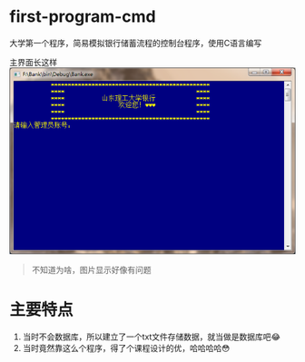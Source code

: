 # first-program-cmd
大学第一个程序，简易模拟银行储蓄流程的控制台程序，使用C语言编写

主界面长这样
![主界面](https://github.com/zhaozuo/first-program-cmd/blob/master/test-img/TIM%E6%88%AA%E5%9B%BE20170711161617.png)
> 不知道为啥，图片显示好像有问题
# 主要特点
1. 当时不会数据库，所以建立了一个txt文件存储数据，就当做是数据库吧:joy:
2. 当时竟然靠这么个程序，得了个课程设计的优，哈哈哈哈:flushed:
